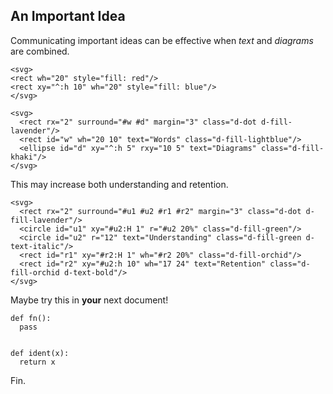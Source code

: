 ## An Important Idea

Communicating important ideas can be effective when *text* and *diagrams* are combined.

```svgdx
<svg>
<rect wh="20" style="fill: red"/>
<rect xy="^:h 10" wh="20" style="fill: blue"/>
</svg>
```

```svgdx
<svg>
  <rect rx="2" surround="#w #d" margin="3" class="d-dot d-fill-lavender"/>
  <rect id="w" wh="20 10" text="Words" class="d-fill-lightblue"/>
  <ellipse id="d" xy="^:h 5" rxy="10 5" text="Diagrams" class="d-fill-khaki"/>
</svg>
```

This may increase both understanding and retention.

```svgdx
<svg>
  <rect rx="2" surround="#u1 #u2 #r1 #r2" margin="3" class="d-dot d-fill-lavender"/>
  <circle id="u1" xy="#u2:H 1" r="#u2 20%" class="d-fill-green"/>
  <circle id="u2" r="12" text="Understanding" class="d-fill-green d-text-italic"/>
  <rect id="r1" xy="#r2:H 1" wh="#r2 20%" class="d-fill-orchid"/>
  <rect id="r2" xy="#u2:h 10" wh="17 24" text="Retention" class="d-fill-orchid d-text-bold"/>
</svg>
```

Maybe try this in **your** next document!

```test
def fn():
  pass
```

``` test {x=1}
```

```
def ident(x):
  return x
```


Fin.
